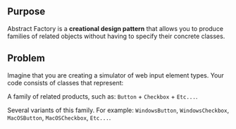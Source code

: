 ## Purpose

Abstract Factory is a **creational design pattern** that allows you to produce families of related objects without having to specify their concrete classes.

## Problem 

Imagine that you are creating a simulator of web input element types. Your code consists of classes that represent:

A family of related products, such as: ```Button``` + ```Checkbox``` + ```Etc...```.

Several variants of this family. For example: ```WindowsButton```, ```WindowsCheckbox```, ```MacOSButton```, ```MacOSCheckbox```, ```Etc...```.
